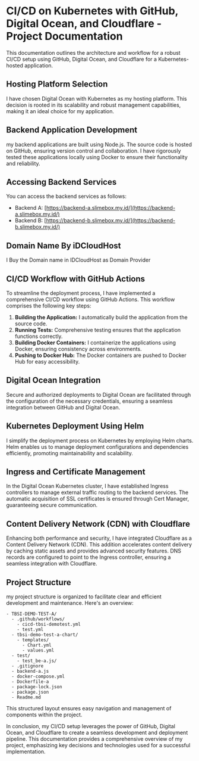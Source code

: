 # CI/CD on Kubernetes with GitHub, Digital Ocean, and Cloudflare - Project Documentation

This documentation outlines the architecture and workflow for a robust CI/CD setup using GitHub, Digital Ocean, and Cloudflare for a Kubernetes-hosted application.

## Hosting Platform Selection

I have chosen Digital Ocean with Kubernetes as my hosting platform. This decision is rooted in its scalability and robust management capabilities, making it an ideal choice for my application.

## Backend Application Development

my backend applications are built using Node.js. The source code is hosted on GitHub, ensuring version control and collaboration. I have rigorously tested these applications locally using Docker to ensure their functionality and reliability.

## Accessing Backend Services

You can access the backend services as follows:

- Backend A: [https://backend-a.slimebox.my.id/](https://backend-a.slimebox.my.id/)
- Backend B: [https://backend-b.slimebox.my.id/](https://backend-b.slimebox.my.id/)

## Domain Name By iDCloudHost

I Buy the Domain name in IDCloudHost as Domain Provider


## CI/CD Workflow with GitHub Actions

To streamline the deployment process, I have implemented a comprehensive CI/CD workflow using GitHub Actions. This workflow comprises the following key steps:

1. **Building the Application:** I automatically build the application from the source code.
2. **Running Tests:** Comprehensive testing ensures that the application functions correctly.
3. **Building Docker Containers:** I containerize the applications using Docker, ensuring consistency across environments.
4. **Pushing to Docker Hub:** The Docker containers are pushed to Docker Hub for easy accessibility.

## Digital Ocean Integration

Secure and authorized deployments to Digital Ocean are facilitated through the configuration of the necessary credentials, ensuring a seamless integration between GitHub and Digital Ocean.

## Kubernetes Deployment Using Helm

I simplify the deployment process on Kubernetes by employing Helm charts. Helm enables us to manage deployment configurations and dependencies efficiently, promoting maintainability and scalability.

## Ingress and Certificate Management

In the Digital Ocean Kubernetes cluster, I have established Ingress controllers to manage external traffic routing to the backend services. The automatic acquisition of SSL certificates is ensured through Cert Manager, guaranteeing secure communication.

## Content Delivery Network (CDN) with Cloudflare

Enhancing both performance and security, I have integrated Cloudflare as a Content Delivery Network (CDN). This addition accelerates content delivery by caching static assets and provides advanced security features. DNS records are configured to point to the Ingress controller, ensuring a seamless integration with Cloudflare.

## Project Structure

my project structure is organized to facilitate clear and efficient development and maintenance. Here's an overview:

```
- TBSI-DEMO-TEST-A/
  - .github/workflows/
    - cicd-tbsi-demotest.yml
    - test.yml
  - tbsi-demo-test-a-chart/
    - templates/
      - Chart.yml
      - values.yml
  - test/
    - test_be-a.js/
  - .gitignore
  - backend-a.js
  - docker-compose.yml
  - Dockerfile-a
  - package-lock.json
  - package.json
  - Readme.md
```

This structured layout ensures easy navigation and management of components within the project.

In conclusion, my CI/CD setup leverages the power of GitHub, Digital Ocean, and Cloudflare to create a seamless development and deployment pipeline. This documentation provides a comprehensive overview of my project, emphasizing key decisions and technologies used for a successful implementation.
